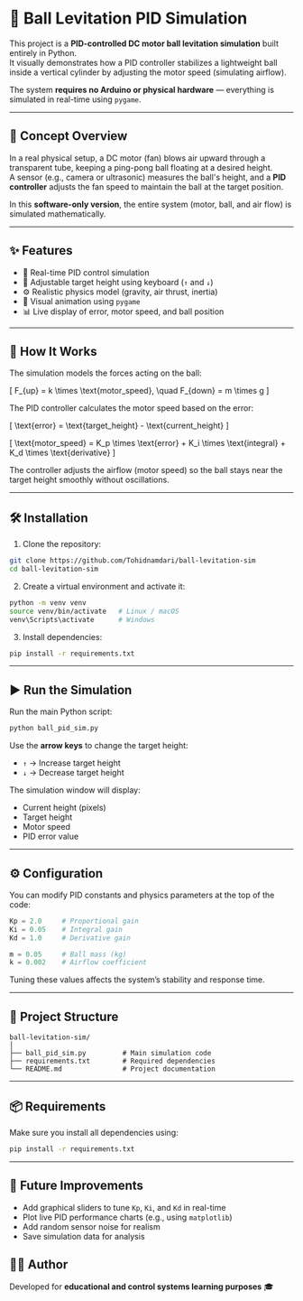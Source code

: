 
# 🎈 Ball Levitation PID Simulation

This project is a **PID-controlled DC motor ball levitation simulation** built entirely in Python.  
It visually demonstrates how a PID controller stabilizes a lightweight ball inside a vertical cylinder by adjusting the motor speed (simulating airflow).  

The system **requires no Arduino or physical hardware** — everything is simulated in real-time using `pygame`.

---

## 🧠 Concept Overview

In a real physical setup, a DC motor (fan) blows air upward through a transparent tube, keeping a ping-pong ball floating at a desired height.  
A sensor (e.g., camera or ultrasonic) measures the ball's height, and a **PID controller** adjusts the fan speed to maintain the ball at the target position.

In this **software-only version**, the entire system (motor, ball, and air flow) is simulated mathematically.

---

## ✨ Features

- 🎯 Real-time PID control simulation  
- 🧩 Adjustable target height using keyboard (`↑` and `↓`)  
- ⚙️ Realistic physics model (gravity, air thrust, inertia)  
- 🎨 Visual animation using `pygame`  
- 📊 Live display of error, motor speed, and ball position  

---

## 🧪 How It Works

The simulation models the forces acting on the ball:

\[
F_{up} = k \times \text{motor\_speed}, \quad F_{down} = m \times g
\]

The PID controller calculates the motor speed based on the error:

\[
\text{error} = \text{target\_height} - \text{current\_height}
\]

\[
\text{motor\_speed} = K_p \times \text{error} + K_i \times \text{integral} + K_d \times \text{derivative}
\]

The controller adjusts the airflow (motor speed) so the ball stays near the target height smoothly without oscillations.

---

## 🛠️ Installation

1. Clone the repository:

```bash
git clone https://github.com/Tohidnamdari/ball-levitation-sim
cd ball-levitation-sim
````

2. Create a virtual environment and activate it:

```bash
python -m venv venv
source venv/bin/activate   # Linux / macOS
venv\Scripts\activate      # Windows
```

3. Install dependencies:

```bash
pip install -r requirements.txt
```

---

## ▶️ Run the Simulation

Run the main Python script:

```bash
python ball_pid_sim.py
```

Use the **arrow keys** to change the target height:

* `↑` → Increase target height
* `↓` → Decrease target height

The simulation window will display:

* Current height (pixels)
* Target height
* Motor speed
* PID error value

---

## ⚙️ Configuration

You can modify PID constants and physics parameters at the top of the code:

```python
Kp = 2.0     # Proportional gain
Ki = 0.05    # Integral gain
Kd = 1.0     # Derivative gain

m = 0.05     # Ball mass (kg)
k = 0.002    # Airflow coefficient
```

Tuning these values affects the system’s stability and response time.

---

## 📂 Project Structure

```
ball-levitation-sim/
│
├── ball_pid_sim.py         # Main simulation code
├── requirements.txt        # Required dependencies
└── README.md               # Project documentation
```

---

## 📦 Requirements

Make sure you install all dependencies using:

```bash
pip install -r requirements.txt
```

---

## 🚀 Future Improvements

* Add graphical sliders to tune `Kp`, `Ki`, and `Kd` in real-time
* Plot live PID performance charts (e.g., using `matplotlib`)
* Add random sensor noise for realism
* Save simulation data for analysis



## 👨‍💻 Author

Developed for **educational and control systems learning purposes** 🎓







